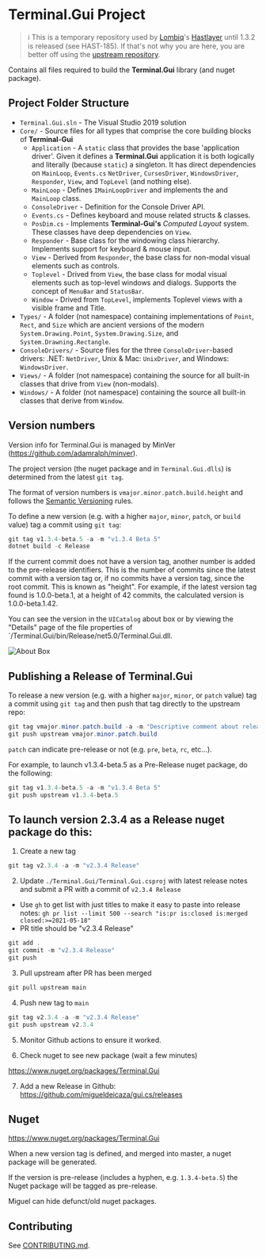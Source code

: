 # Terminal.Gui Project

> ℹ️️ This is a temporary repository used by [Lombiq](https://lombiq.com/)'s [Hastlayer](https://hastlayer.com/) until 1.3.2 is released (see HAST-185). If that's not why you are here, you are better off using the [upstream repository](https://github.com/migueldeicaza/gui.cs).

Contains all files required to build the **Terminal.Gui** library (and nuget package).

## Project Folder Structure

- `Terminal.Gui.sln` - The Visual Studio 2019 solution
- `Core/` - Source files for all types that comprise the core building blocks of **Terminal-Gui** 
    - `Application` - A `static` class that provides the base 'application driver'. Given it defines a **Terminal.Gui** application it is both logically and literally (because `static`) a singleton. It has direct dependencies on `MainLoop`, `Events.cs` `NetDriver`, `CursesDriver`, `WindowsDriver`, `Responder`, `View`, and `TopLevel` (and nothing else).
    - `MainLoop` - Defines `IMainLoopDriver` and implements the and `MainLoop` class.
    - `ConsoleDriver` - Definition for the Console Driver API.
    - `Events.cs` - Defines keyboard and mouse related structs & classes. 
    - `PosDim.cs` - Implements **Terminal-Gui's** *Computed Layout* system. These classes have deep dependencies on `View`.
    - `Responder` - Base class for the windowing class hierarchy. Implements support for keyboard & mouse input.
    - `View` - Derived from `Responder`, the base class for non-modal visual elements such as controls.
    - `Toplevel` - Drived from `View`, the base class for modal visual elements such as top-level windows and dialogs. Supports the concept of `MenuBar` and `StatusBar`.
    - `Window` - Drived from `TopLevel`, implements Toplevel views with a visible frame and Title.
- `Types/` - A folder (not namespace) containing implementations of `Point`, `Rect`, and `Size` which are ancient versions of the modern `System.Drawing.Point`, `System.Drawing.Size`, and `System.Drawning.Rectangle`.
- `ConsoleDrivers/` - Source files for the three `ConsoleDriver`-based drivers: .NET: `NetDriver`, Unix & Mac: `UnixDriver`, and Windows: `WindowsDriver`.
- `Views/` - A folder (not namespace) containing the source for all built-in classes that drive from `View` (non-modals). 
- `Windows/` - A folder (not namespace) containing the source all built-in classes that derive from `Window`.

## Version numbers

Version info for Terminal.Gui is managed by MinVer (https://github.com/adamralph/minver).

The project version (the nuget package and in `Terminal.Gui.dlls`) is determined from the latest `git tag`. 

The format of version numbers is `vmajor.minor.patch.build.height` and follows the [Semantic Versioning](https://semver.org/) rules.

To define a new version (e.g. with a higher `major`, `minor`, `patch`, or `build` value) tag a commit using `git tag`:

```powershell
git tag v1.3.4-beta.5 -a -m "v1.3.4 Beta 5"
dotnet build -c Release
```

If the current commit does not have a version tag, another number is added to the pre-release identifiers. This is the number of commits since the latest commit with a version tag or, if no commits have a version tag, since the root commit. This is known as "height". For example, if the latest version tag found is 1.0.0-beta.1, at a height of 42 commits, the calculated version is 1.0.0-beta.1.42.

You can see the version in the `UICatalog` about box or by viewing the "Details" page of the file properties of `/Terminal.Gui/bin/Release/net5.0/Terminal.Gui.dll.

![About Box](https://raw.githubusercontent.com/migueldeicaza/gui.cs/master/docfx/aboutbox.png)

## Publishing a Release of Terminal.Gui

To release a new version (e.g. with a higher `major`, `minor`, or `patch` value) tag a commit using `git tag` and then push that tag directly to the upstream repo:

```powershell
git tag vmajor.minor.patch.build -a -m "Descriptive comment about release"
git push upstream vmajor.minor.patch.build

```      

`patch` can indicate pre-release or not (e.g. `pre`, `beta`, `rc`, etc...). 

For example, to launch v1.3.4-beta.5 as a Pre-Release nuget package, do the following:
       
```powershell
git tag v1.3.4-beta.5 -a -m "v1.3.4 Beta 5"
git push upstream v1.3.4-beta.5
```

## To launch version 2.3.4 as a Release nuget package do this:

1) Create a new tag

```powershell
git tag v2.3.4 -a -m "v2.3.4 Release"
```       

2) Update `./Terminal.Gui/Terminal.Gui.csproj` with latest release notes and submit a PR with a commit of `v2.3.4 Release`

* Use `gh` to get list with just titles to make it easy to paste into release notes: `gh pr list --limit 500 --search "is:pr is:closed is:merged closed:>=2021-05-18"` 
* PR title should be "v2.3.4 Release"

```powershell
git add .
git commit -m "v2.3.4 Release"
git push
```

3) Pull upstream after PR has been merged

```powershell
git pull upstream main
```

4) Push new tag to `main`

```powershell
git tag v2.3.4 -a -m "v2.3.4 Release"
git push upstream v2.3.4
```       

5) Monitor Github actions to ensure it worked.

6) Check nuget to see new package (wait a few minutes)

https://www.nuget.org/packages/Terminal.Gui

7) Add a new Release in Github: https://github.com/migueldeicaza/gui.cs/releases

## Nuget

https://www.nuget.org/packages/Terminal.Gui

When a new version tag is defined, and merged into master, a nuget package will be generated.

If the version is pre-release (includes a hyphen, e.g. `1.3.4-beta.5`) the Nuget package will be tagged as pre-release.

Miguel can hide defunct/old nuget packages.

## Contributing

See [CONTRIBUTING.md](https://github.com/migueldeicaza/gui.cs/blob/master/CONTRIBUTING.md).
